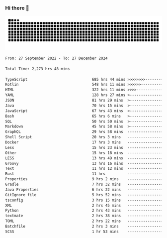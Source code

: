 ### Hi there 👋

<picture>
  <source media="(prefers-color-scheme: dark)" srcset="https://raw.githubusercontent.com/heyline/heyline/output/github-contribution-grid-snake-dark.svg">
  <source media="(prefers-color-scheme: light)" srcset="https://raw.githubusercontent.com/heyline/heyline/output/github-contribution-grid-snake.svg">
  <img alt="github contribution grid snake animation" src="https://raw.githubusercontent.com/heyline/heyline/output/github-contribution-grid-snake.svg">
</picture>

<!--START_SECTION:waka-->

```txt
From: 27 September 2022 - To: 27 December 2024

Total Time: 2,273 hrs 48 mins

TypeScript                             685 hrs 44 mins >>>>>>>>-----------------   30.16 %
Kotlin                                 548 hrs 11 mins >>>>>>-------------------   24.11 %
HTML                                   322 hrs 11 mins >>>>---------------------   14.17 %
YAML                                   128 hrs 27 mins >------------------------   05.65 %
JSON                                   81 hrs 29 mins  >------------------------   03.58 %
Java                                   70 hrs 15 mins  >------------------------   03.09 %
JavaScript                             67 hrs 43 mins  >------------------------   02.98 %
Bash                                   65 hrs 6 mins   >------------------------   02.86 %
SQL                                    50 hrs 50 mins  >------------------------   02.24 %
Markdown                               45 hrs 58 mins  >------------------------   02.02 %
GraphQL                                29 hrs 58 mins  -------------------------   01.32 %
Shell Script                           20 hrs 3 mins   -------------------------   00.88 %
Docker                                 17 hrs 3 mins   -------------------------   00.75 %
Less                                   15 hrs 23 mins  -------------------------   00.68 %
Other                                  15 hrs 18 mins  -------------------------   00.67 %
LESS                                   13 hrs 49 mins  -------------------------   00.61 %
Groovy                                 13 hrs 16 mins  -------------------------   00.58 %
Text                                   11 hrs 12 mins  -------------------------   00.49 %
Rust                                   11 hrs          -------------------------   00.48 %
Properties                             9 hrs 2 mins    -------------------------   00.40 %
Gradle                                 7 hrs 32 mins   -------------------------   00.33 %
Java Properties                        6 hrs 22 mins   -------------------------   00.28 %
GitIgnore file                         5 hrs 52 mins   -------------------------   00.26 %
tsconfig                               3 hrs 15 mins   -------------------------   00.14 %
XML                                    2 hrs 45 mins   -------------------------   00.12 %
Python                                 2 hrs 43 mins   -------------------------   00.12 %
textmate                               2 hrs 38 mins   -------------------------   00.12 %
TOML                                   2 hrs 22 mins   -------------------------   00.10 %
Batchfile                              2 hrs 3 mins    -------------------------   00.09 %
SCSS                                   1 hr 53 mins    -------------------------   00.08 %
```

<!--END_SECTION:waka-->

